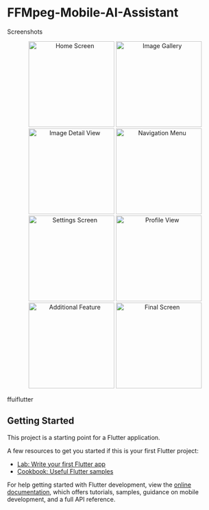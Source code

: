 # FFMpeg-Mobile-AI-Assistant

Screenshots
<div align="center">
  <img src="https://github.com/user-attachments/assets/0004cc41-6c26-4311-b9c1-8679c3245c15" width="200" alt="Home Screen"/>
  <img src="https://github.com/user-attachments/assets/89d0af93-2684-48a7-a109-1b780206e9c9" width="200" alt="Image Gallery"/>
  <img src="https://github.com/user-attachments/assets/703a05bc-a29c-4b0a-afd5-8b4588d60e22" width="200" alt="Image Detail View"/>
  <img src="https://github.com/user-attachments/assets/541d23a2-b398-40f4-9fdd-839b0b85cef5" width="200" alt="Navigation Menu"/>
</div>
<div align="center">
  <img src="https://github.com/user-attachments/assets/bd641edb-b568-47e5-bf7f-5018a410cb5b" width="200" alt="Settings Screen"/>
  <img src="https://github.com/user-attachments/assets/3231c32b-e06a-40f3-86c5-90c3ecb8eb95" width="200" alt="Profile View"/>
  <img src="https://github.com/user-attachments/assets/67d494ed-4243-44a5-a7ee-086b0dd996db" width="200" alt="Additional Feature"/>
  <img src="https://github.com/user-attachments/assets/02449dcf-943e-4ece-a8f5-36867f89a171" width="200" alt="Final Screen"/>
</div>


ffuiflutter

## Getting Started

This project is a starting point for a Flutter application.

A few resources to get you started if this is your first Flutter project:

- [Lab: Write your first Flutter app](https://docs.flutter.dev/get-started/codelab)
- [Cookbook: Useful Flutter samples](https://docs.flutter.dev/cookbook)

For help getting started with Flutter development, view the
[online documentation](https://docs.flutter.dev/), which offers tutorials,
samples, guidance on mobile development, and a full API reference.
